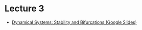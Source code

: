 # Lecture 3

* [Dynamical Systems: Stability and Bifurcations (Google Slides)](https://docs.google.com/presentation/d/1CUlIWLzxHG2rGf8Iwt8oZeMIpSCzW3Xf-YQqYyKNbec/edit?usp=sharing)
